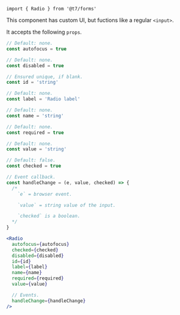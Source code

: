 ```
import { Radio } from '@t7/forms'
```

This component has custom UI, but fuctions like a regular `<input>`.

It accepts the following `props`.

```js
// Default: none.
const autofocus = true

// Default: none.
const disabled = true

// Ensured unique, if blank.
const id = 'string'

// Default: none.
const label = 'Radio label'

// Default: none.
const name = 'string'

// Default: none.
const required = true

// Default: none.
const value = 'string'

// Default: false.
const checked = true

// Event callback.
const handleChange = (e, value, checked) => {
  /*
    `e` = browser event.

    `value` = string value of the input.

    `checked` is a boolean.
  */
}
```

```jsx
<Radio
  autofocus={autofocus}
  checked={checked}
  disabled={disabled}
  id={id}
  label={label}
  name={name}
  required={required}
  value={value}

  // Events.
  handleChange={handleChange}
/>
```